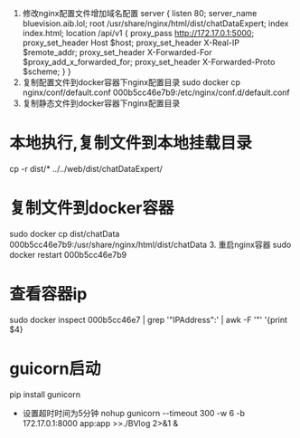 1. 修改nginx配置文件增加域名配置
server {
    listen 80;
    server_name bluevision.aib.lol;
    root  /usr/share/nginx/html/dist/chatDataExpert;
    index index.html;
    location /api/v1 {
            proxy_pass http://172.17.0.1:5000;
            proxy_set_header Host $host;
            proxy_set_header X-Real-IP $remote_addr;
            proxy_set_header X-Forwarded-For $proxy_add_x_forwarded_for;
            proxy_set_header X-Forwarded-Proto $scheme;
    }
}
2. 复制配置文件到docker容器下nginx配置目录
 sudo docker cp nginx/conf/default.conf 000b5cc46e7b9:/etc/nginx/conf.d/default.conf
3. 复制静态文件到docker容器下nginx配置目录
 # 本地执行,复制文件到本地挂载目录
 cp -r dist/* ../../web/dist/chatDataExpert/
 # 复制文件到docker容器
 sudo docker cp dist/chatData 000b5cc46e7b9:/usr/share/nginx/html/dist/chatData
3. 重启nginx容器
 sudo docker restart 000b5cc46e7b9
# 查看容器ip
 sudo docker inspect 000b5cc46e7 | grep '"IPAddress":' | awk -F '"' '{print $4}


 # guicorn启动

 pip install gunicorn
 - 设置超时时间为5分钟
 nohup gunicorn --timeout 300 -w 6 -b 172.17.0.1:8000 app:app >>./BVlog 2>&1 &
